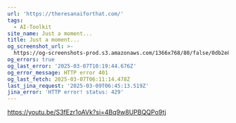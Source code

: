 ```yaml
---
url: 'https://theresanaiforthat.com/'
tags:
  - AI-Toolkit
site_name: Just a moment...
title: Just a moment...
og_screenshot_url: >-
  https://og-screenshots-prod.s3.amazonaws.com/1366x768/80/false/0db2e89171e3df0788347c4ca9b2b7481bf93c52b9c411e6748cb4e57f9774a4.jpeg
og_errors: true
og_last_error: '2025-03-07T10:19:44.676Z'
og_error_message: HTTP error 401
og_last_fetch: 2025-03-07T06:11:14.478Z
last_jina_request: '2025-03-09T06:45:13.519Z'
jina_error: 'HTTP error! status: 429'
---
```

https://youtu.be/S3fEzr1oAVk?si=4Bq9w8UPBQQPo9tj

